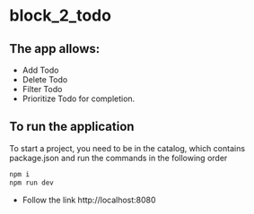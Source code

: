 # block_2_todo

## The app allows:

- Add Todo
- Delete Todo
- Filter Todo
- Prioritize Todo for completion.


## To run the application 

To start a project, you need to be in the catalog, which contains package.json and run the commands in the following order

```sh
npm i
npm run dev
```

- Follow the link http://localhost:8080 